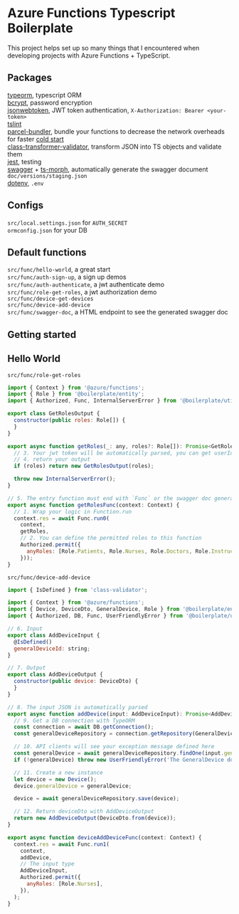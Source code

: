 # Azure Functions Typescript Boilerplate

This project helps set up so many things that I encountered when developing projects with Azure Functions + TypeScript.

## Packages
[typeorm](https://www.npmjs.com/package/typeorm), typescript ORM<br>
[bcrypt](https://www.npmjs.com/package/bcrypt), password encryption<br>
[jsonwebtoken](https://www.npmjs.com/package/jsonwebtoken), JWT token authentication, `X-Authorization: Bearer <your-token>`<br>
[tslint](https://www.npmjs.com/package/tslint)<br>
[parcel-bundler](https://www.npmjs.com/package/parcel-bundler), bundle your functions to decrease the network overheads for faster [cold start](https://blogs.msdn.microsoft.com/appserviceteam/2018/02/07/understanding-serverless-cold-start/)<br>
[class-transformer-validator](https://www.npmjs.com/package/parcel-bundler), transform JSON into TS objects and validate them<br>
[jest](https://www.npmjs.com/package/jest), testing<br>
[swagger](https://swagger.io) + [ts-morph](https://www.npmjs.com/package/ts-morph), automatically generate the swagger document `doc/versions/staging.json`<br>
[dotenv](https://www.npmjs.com/package/dotenv), `.env`<br>

## Configs
`src/local.settings.json` for `AUTH_SECRET`<br>
`ormconfig.json` for your DB

## Default functions
`src/func/hello-world`, a great start<br>
`src/func/auth-sign-up`, a sign up demos<br>
`src/func/auth-authenticate`, a jwt authenticate demo<br>
`src/func/role-get-roles`, a jwt authorization demo<br>
`src/func/device-get-devices`<br>
`src/func/device-add-device`<br>
`src/func/swagger-doc`, a HTML endpoint to see the generated swagger doc<br>

## Getting started 

## Hello World
`src/func/role-get-roles`
```javascript
import { Context } from '@azure/functions';
import { Role } from '@boilerplate/entity';
import { Authorized, Func, InternalServerError } from '@boilerplate/util';

export class GetRolesOutput {
  constructor(public roles: Role[]) {
  }
}

export async function getRoles(_: any, roles?: Role[]): Promise<GetRolesOutput> {
  // 3. Your jwt token will be automatically parsed, you can get userId and roles here
  // 4. return your output
  if (roles) return new GetRolesOutput(roles);

  throw new InternalServerError();
}

// 5. The entry function must end with `Func` or the swagger doc generator cannot find the entry point
export async function getRolesFunc(context: Context) {
  // 1. Wrap your logic in Function.run
  context.res = await Func.run0(
    context,
    getRoles,
    // 2. You can define the permitted roles to this function 
    Authorized.permit({
      anyRoles: [Role.Patients, Role.Nurses, Role.Doctors, Role.Instructors],
    }));
}
```

`src/func/device-add-device`
```javascript
import { IsDefined } from 'class-validator';

import { Context } from '@azure/functions';
import { Device, DeviceDto, GeneralDevice, Role } from '@boilerplate/entity';
import { Authorized, DB, Func, UserFriendlyError } from '@boilerplate/util';

// 6. Input
export class AddDeviceInput {
  @IsDefined()
  generalDeviceId: string;
}

// 7. Output
export class AddDeviceOutput {
  constructor(public device: DeviceDto) {
  }
}

// 8. The input JSON is automatically parsed
export async function addDevice(input: AddDeviceInput): Promise<AddDeviceOutput> {
  // 9. Get a DB connection with TypeORM
  const connection = await DB.getConnection();
  const generalDeviceRepository = connection.getRepository(GeneralDevice);

  // 10. API clients will see your exception message defined here 
  const generalDevice = await generalDeviceRepository.findOne(input.generalDeviceId);
  if (!generalDevice) throw new UserFriendlyError('The GeneralDevice does not exist');

  // 11. Create a new instance
  let device = new Device();
  device.generalDevice = generalDevice;

  device = await generalDeviceRepository.save(device);

  // 12. Return deviceDto with AddDeviceOutput
  return new AddDeviceOutput(DeviceDto.from(device));
}

export async function deviceAddDeviceFunc(context: Context) {
  context.res = await Func.run1(
    context,
    addDevice,
    // The input type
    AddDeviceInput,
    Authorized.permit({
      anyRoles: [Role.Nurses],
    }),
  );
}
